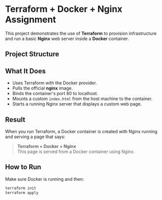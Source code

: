 # Terraform + Docker + Nginx Assignment

This project demonstrates the use of **Terraform** to provision infrastructure and run a basic **Nginx** web server inside a **Docker** container.

##  Project Structure

##  What It Does

- Uses Terraform with the Docker provider.
- Pulls the official **nginx** image.
- Binds the container's port 80 to localhost.
- Mounts a custom `index.html` from the host machine to the container.
- Starts a running Nginx server that displays a custom web page.

## Result

When you run Terraform, a Docker container is created with Nginx running and serving a page that says:

> **Terraform + Docker + Nginx**  
> This page is served from a Docker container using Nginx.

##  How to Run

Make sure Docker is running and then:

```bash
terraform init
terraform apply


